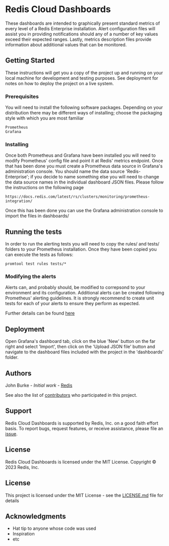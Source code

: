 # Redis Cloud Dashboards

These dashboards are intended to graphically present standard metrics of every level of a Redis Enterprise installation. Alert configuration files 
will assist you in providing notifications should any of a number of key values exceed their expected ranges. Lastly, metrics description files 
provide information about additional values that can be monitored.

## Getting Started

These instructions will get you a copy of the project up and running on your local machine for development and testing purposes. See deployment for 
notes on how to deploy the project on a live system.

### Prerequisites

You will need to install the following software packages. Depending on your distribution there may be different ways of installing; choose the 
packaging style with which you are most familiar

```
Prometheus
Grafana
```

### Installing

Once both Prometheus and Grafana have been installed you will need to modify Prometheus' config file and point it at Redis' metrics endpoint. Once 
that has been done you must create a Prometheus data source in Grafana's administration console. You should name the data source 'Redis-Enterprise'; 
if you decide to name something else you will need to change the data source names in the individual dashboard JSON files. Please follow the 
instructions on the following page

```
https://docs.redis.com/latest/rs/clusters/monitoring/prometheus-integration/
```

Once this has been done you can use the Grafana administration console to import the files in dashboards/

## Running the tests

In order to run the alerting tests you will need to copy the rules/ and tests/ folders to your Prometheus installation. Once they have been copied 
you can execute the tests as follows:

```
promtool test rules tests/*
```

### Modifying the alerts

Alerts can, and probably should, be modified to correpsond to your environment and its configuration. Additional alerts can be created 
following Prometheus' alerting guidelines. It is strongly recommend to create unit tests for each of your alerts to ensure they perform as expected.

Further details can be found [here](https://prometheus.io/docs/prometheus/latest/configuration/unit_testing_rules/)

## Deployment

Open Grafana's dashboard tab, click on the blue 'New' button on the far right and select 'Import', then click on the 'Upload JSON file' button and 
navigate to the dashboard files included with the project in the 'dashboards' folder.

## Authors

John Burke - *Initial work* - [Redis](https://github.com/redis-field-engineering)

See also the list of [contributors](https://github.com/redis-field-engineering/redis-cloud-dashboards/graphs/contributors) who participated in this 
project.

## Support
Redis Cloud Dashboards is supported by Redis, Inc. on a good faith effort basis. To report bugs, request features, or receive assistance, please 
file an [issue](https://github.com/redis-field-engineering/redis-cloud-dashboards/issues).

## License
Redis Cloud Dashboards is licensed under the MIT License. Copyright © 2023 Redis, Inc.

## License

This project is licensed under the MIT License - see the [LICENSE.md](LICENSE.md) file for details

## Acknowledgments

* Hat tip to anyone whose code was used
* Inspiration
* etc

